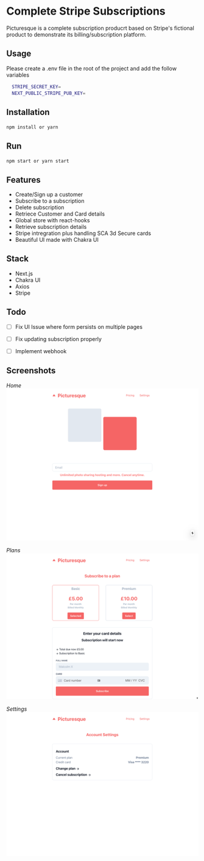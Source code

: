 # Complete Stripe Subscriptions

Picturesque is a complete subscription producrt based on Stripe's fictional product to demonstrate its billing/subscription platform. 

## Usage
Please create a .env file in the root of the project and add the follow variables

```bash
  STRIPE_SECRET_KEY=
  NEXT_PUBLIC_STRIPE_PUB_KEY=
```

## Installation

`npm install or yarn`


## Run 
`npm start or yarn start`

## Features
- Create/Sign up a customer 
- Subscribe to a subscription
- Delete subscription
- Retriece Customer and Card details
- Global store with react-hooks
- Retrieve subscription details
- Stripe intregration plus handling SCA 3d Secure cards
- Beautiful UI made with Chakra UI


## Stack
- Next.js
- Chakra UI
- Axios
- Stripe 


## Todo 
- [ ] Fix UI Issue where form persists on multiple pages
- [ ] Fix updating subscription properly
- [ ] Implement webhook


## Screenshots

*Home*
![](screenshots/home.png)

*Plans*
![](screenshots/plans.png)

*Settings*
![](screenshots/settings.png)
